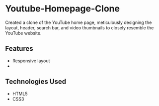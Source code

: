 # Youtube-Homepage-Clone
Created a clone of the YouTube home page, meticulously designing the layout, header, search bar, and video thumbnails to closely resemble the YouTube website.

## Features
- Responsive layout
- 
## Technologies Used
- HTML5
- CSS3

